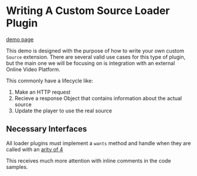 # Writing A Custom Source Loader Plugin

[demo page](https://flowplayer.github.io/advanced-demos/loader/)

This demo is designed with the purpose of how to write your own custom `Source` extension.  There are several valid use cases for this type of plugin, but the main one we will be focusing on is integration with an external Online Video Platform.

This commonly have a lifecycle like:

1. Make an HTTP request
2. Recieve a response Object that contains information about the actual source
3. Update the player to use the real source

## Necessary Interfaces

All loader plugins must implement a `wants` method and handle when they are called with an [arity of 4](https://en.wikipedia.org/wiki/Arity)

This receives much more attention with inline comments in the code samples.